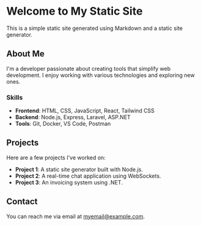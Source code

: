 # Welcome to My Static Site

This is a simple static site generated using Markdown and a static site generator.

## About Me

I'm a developer passionate about creating tools that simplify web development. I enjoy working with various technologies and exploring new ones.

### Skills

- **Frontend**: HTML, CSS, JavaScript, React, Tailwind CSS
- **Backend**: Node.js, Express, Laravel, ASP.NET
- **Tools**: Git, Docker, VS Code, Postman

## Projects

Here are a few projects I've worked on:

- **Project 1**: A static site generator built with Node.js.
- **Project 2**: A real-time chat application using WebSockets.
- **Project 3**: An invoicing system using .NET.

## Contact

You can reach me via email at [myemail@example.com](mailto:myemail@example.com).
